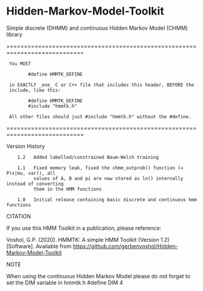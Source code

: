 # Hidden-Markov-Model-Toolkit
Simple discrete (DHMM) and continuous Hidden Markov Model (CHMM) library

 ============================================================================
	 
	 You MUST

			#define HMMTK_DEFINE

	 in EXACTLY _one_ C or C++ file that includes this header, BEFORE the
	 include, like this:

			#define HMMTK_DEFINE
			#include "hmmtk.h"

	 All other files should just #include "hmmtk.h" without the #define.
	 
 ============================================================================

 Version History
 
  		1.2   Added labelled/constrained Baum-Welch training
		
 		1.1   Fixed memory leak, fixed the chmm_outprob() function (= P(x|mu, var)), all 
 		      values of A, B and pi are now stored as ln() internally instead of converting 
 		      them in the HMM functions
		      
		1.0   Initial release containing basic discrete and continuous hmm functions

 CITATION

 If you use this HMM Toolkit in a publication, please reference:
 
 Voshol, G.P. (2020). HMMTK: A simple HMM Toolkit (Version 1.2) [Software]. 
 Available from https://github.com/gerbenvoshol/Hidden-Markov-Model-Toolkit

NOTE

When using the continuous Hidden Markov Model please do not forget to set the DIM variable in hmmtk.h
#define DIM 4
